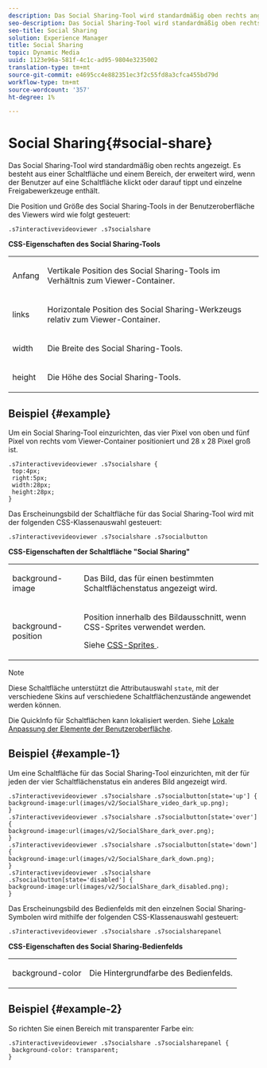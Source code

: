 ```yaml
---
description: Das Social Sharing-Tool wird standardmäßig oben rechts angezeigt. Es besteht aus einer Schaltfläche und einem Bereich, der erweitert wird, wenn der Benutzer auf eine Schaltfläche klickt oder darauf tippt und einzelne Freigabewerkzeuge enthält.
seo-description: Das Social Sharing-Tool wird standardmäßig oben rechts angezeigt. Es besteht aus einer Schaltfläche und einem Bereich, der erweitert wird, wenn der Benutzer auf eine Schaltfläche klickt oder darauf tippt und einzelne Freigabewerkzeuge enthält.
seo-title: Social Sharing
solution: Experience Manager
title: Social Sharing
topic: Dynamic Media
uuid: 1123e96a-581f-4c1c-ad95-9804e3235002
translation-type: tm+mt
source-git-commit: e4695cc4e882351ec3f2c55fd8a3cfca455bd79d
workflow-type: tm+mt
source-wordcount: '357'
ht-degree: 1%

---
```



# Social Sharing{#social-share}

Das Social Sharing-Tool wird standardmäßig oben rechts angezeigt. Es besteht aus einer Schaltfläche und einem Bereich, der erweitert wird, wenn der Benutzer auf eine Schaltfläche klickt oder darauf tippt und einzelne Freigabewerkzeuge enthält.

<!--<a id="section_061E550C1C1D4DB2BD663A898895B38C"></a>-->

Die Position und Größe des Social Sharing-Tools in der Benutzeroberfläche des Viewers wird wie folgt gesteuert:

```
.s7interactivevideoviewer .s7socialshare
```

**CSS-Eigenschaften des Social Sharing-Tools**

<table id="table_C48C56E696304C9BAFEE71BA9EA9A174"> 
 <tbody> 
  <tr> 
   <td colname="col1"> <p> <span class="codeph"> Anfang </span> </p> </td> 
   <td colname="col2"> <p> Vertikale Position des Social Sharing-Tools im Verhältnis zum Viewer-Container. </p> </td> 
  </tr> 
  <tr> 
   <td colname="col1"> <p> <span class="codeph"> links </span> </p> </td> 
   <td colname="col2"> <p> Horizontale Position des Social Sharing-Werkzeugs relativ zum Viewer-Container. </p> </td> 
  </tr> 
  <tr> 
   <td colname="col1"> <p> <span class="codeph"> width </span> </p> </td> 
   <td colname="col2"> <p> Die Breite des Social Sharing-Tools. </p> </td> 
  </tr> 
  <tr> 
   <td colname="col1"> <p> <span class="codeph"> height </span> </p> </td> 
   <td colname="col2"> <p>Die Höhe des Social Sharing-Tools. </p> </td> 
  </tr> 
 </tbody> 
</table>

## Beispiel {#example}

Um ein Social Sharing-Tool einzurichten, das vier Pixel von oben und fünf Pixel von rechts vom Viewer-Container positioniert und 28 x 28 Pixel groß ist.

```
.s7interactivevideoviewer .s7socialshare { 
 top:4px; 
 right:5px; 
 width:28px; 
 height:28px; 
}
```

Das Erscheinungsbild der Schaltfläche für das Social Sharing-Tool wird mit der folgenden CSS-Klassenauswahl gesteuert:

```
.s7interactivevideoviewer .s7socialshare .s7socialbutton
```

**CSS-Eigenschaften der Schaltfläche &quot;Social Sharing&quot;**

<table id="table_A18B6978EC304C378F5FE92DD44D138D"> 
 <tbody> 
  <tr> 
   <td colname="col1"> <p> <span class="codeph"> background-image  </span> </p> </td> 
   <td colname="col2"> <p> Das Bild, das für einen bestimmten Schaltflächenstatus angezeigt wird. </p> </td> 
  </tr> 
  <tr> 
   <td colname="col1"> <p> <span class="codeph"> background-position  </span> </p> </td> 
   <td colname="col2"> <p> Position innerhalb des Bildausschnitt, wenn CSS-Sprites verwendet werden. </p> <p>Siehe <a href="../../../c-html5-aem-asset-viewers/c-html5-aem-int-video/c-html5-aem-int-video-customizingviewer/c-html5-aem-int-video-customizingviewer.md#section-9b6d8d601cb441d08214dada7bb4eddc" format="dita" scope="local"> CSS-Sprites </a>. </p> </td> 
  </tr> 
 </tbody> 
</table>

>[!NOTE]
>
>Diese Schaltfläche unterstützt die Attributauswahl `state`, mit der verschiedene Skins auf verschiedene Schaltflächenzustände angewendet werden können.

Die QuickInfo für Schaltflächen kann lokalisiert werden. Siehe [Lokale Anpassung der Elemente der Benutzeroberfläche](../../../c-html5-aem-asset-viewers/c-html5-aem-int-video/c-html5-aem-int-video-viewer-localization.md#concept-cbfc39344c494eb7b9f6a272cff0cc74).

## Beispiel {#example-1}

Um eine Schaltfläche für das Social Sharing-Tool einzurichten, mit der für jeden der vier Schaltflächenstatus ein anderes Bild angezeigt wird.

```
.s7interactivevideoviewer .s7socialshare .s7socialbutton[state='up'] { 
background-image:url(images/v2/SocialShare_video_dark_up.png); 
} 
.s7interactivevideoviewer .s7socialshare .s7socialbutton[state='over'] { 
background-image:url(images/v2/SocialShare_dark_over.png); 
} 
.s7interactivevideoviewer .s7socialshare .s7socialbutton[state='down'] { 
background-image:url(images/v2/SocialShare_dark_down.png); 
} 
.s7interactivevideoviewer .s7socialshare .s7socialbutton[state='disabled'] { 
background-image:url(images/v2/SocialShare_dark_disabled.png); 
}
```

Das Erscheinungsbild des Bedienfelds mit den einzelnen Social Sharing-Symbolen wird mithilfe der folgenden CSS-Klassenauswahl gesteuert:

```
.s7interactivevideoviewer .s7socialshare .s7socialsharepanel
```

**CSS-Eigenschaften des Social Sharing-Bedienfelds**

<table id="table_86E777A5851F47D6A49D966E24A9A6CD"> 
 <tbody> 
  <tr> 
   <td colname="col1"> <p> <span class="codeph"> background-color  </span> </p> </td> 
   <td colname="col2"> <p>Die Hintergrundfarbe des Bedienfelds. </p> </td> 
  </tr> 
 </tbody> 
</table>

## Beispiel {#example-2}

So richten Sie einen Bereich mit transparenter Farbe ein:

```
.s7interactivevideoviewer .s7socialshare .s7socialsharepanel { 
 background-color: transparent; 
}
```

